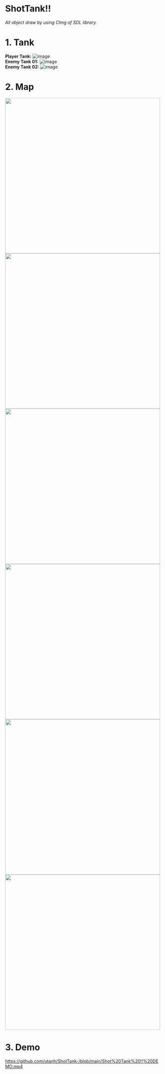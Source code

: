 # ShotTank!!
*All object draw by using CImg of SDL library.*

# 1. Tank
**Player Tank:**    ![image](https://github.com/utanh/ShotTank-/assets/110503544/2e85627c-c1ee-4bb2-9177-5a75f6b4d77f)<br />
**Enemy Tank 01:**    ![image](https://github.com/utanh/ShotTank-/assets/110503544/ea0eb1c9-d43f-409d-a4f7-3feb9ce86ac8)<br />
**Enemy Tank 02:**    ![image](https://github.com/utanh/ShotTank-/assets/110503544/8e88dde4-1c28-47af-ad5c-e67f1309d82b)<br />

# 2. Map
<img src = "https://github.com/utanh/ShotTank-/assets/110503544/1edf79a0-8de0-4940-8f17-324c43b23c81" width="500">
<img src = "https://github.com/utanh/ShotTank-/assets/110503544/efaba74c-8a48-49b2-92f9-f90a1ce60429" width="500">
<img src = "https://github.com/utanh/ShotTank-/assets/110503544/6ada1868-88f7-416e-92a9-59cb251f07d6" width="500">
<img src = "https://github.com/utanh/ShotTank-/assets/110503544/ea6ef17b-fafd-4f89-bb43-afab681b83ac" width="500">
<img src = "https://github.com/utanh/ShotTank-/assets/110503544/be8c1b40-8ba1-483e-ba02-adfa9cdbcf1d" width="500">
<img src = "https://github.com/utanh/ShotTank-/assets/110503544/8d387b03-1a0a-4f9e-8a10-678534c456c5" width="500">

# 3. Demo
https://github.com/utanh/ShotTank-/blob/main/Shot%20Tank%20!!%20DEMO.mp4
